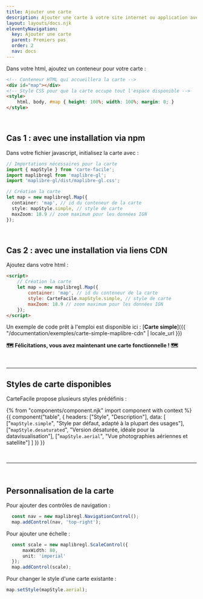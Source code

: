 ```yaml
---
title: Ajouter une carte
description: Ajouter une carte à votre site internet ou application avec Carte facile.
layout: layouts/docs.njk
eleventyNavigation:
  key: Ajouter une carte
  parent: Premiers pas
  order: 2
  nav: docs 
---
```


Dans votre html, ajoutez un conteneur pour votre carte :

```html
<!-- Conteneur HTML qui accueillera la carte -->
<div id="map"></div>
<!-- Style CSS pour que la carte occupe tout l'espace disponible -->
<style>
    html, body, #map { height: 100%; width: 100%; margin: 0; }
</style>
```

<br>

## Cas 1 : avec une installation via npm

Dans votre fichier javascript, initialisez la carte avec :

```typescript
// Importations nécessaires pour la carte
import { mapStyle } from 'carte-facile';
import maplibregl from 'maplibre-gl';
import 'maplibre-gl/dist/maplibre-gl.css';

// Création la carte
let map = new maplibregl.Map({
  container: 'map', // id du conteneur de la carte
  style: mapStyle.simple, // style de carte
  maxZoom: 18.9 // zoom maximum pour les données IGN
});
```

<br>

## Cas 2 : avec une installation via liens CDN

Ajoutez dans votre html :

```html
<script>
    // Création la carte
    let map = new maplibregl.Map({
        container: 'map', // id du conteneur de la carte
        style: CarteFacile.mapStyle.simple, // style de carte
        maxZoom: 18.9 // zoom maximum pour les données IGN
    });
</script>
```

Un exemple de code prêt à l'emploi est disponible ici : [**Carte simple**]({{ "/documentation/exemples/carte-simple-maplibre-cdn" | locale_url }})

**🗺️ Félicitations, vous avez maintenant une carte fonctionnelle ! 🗺️**

<br>

---

## Styles de carte disponibles

CarteFacile propose plusieurs styles prédéfinis :

{% from "components/component.njk" import component with context %}
{{ component("table", {
    headers: ["Style", "Description"],
    data: [
        ["`mapStyle.simple`", "Style par défaut, adapté à la plupart des usages"],
        ["`mapStyle.desaturated`", "Version désaturée, idéale pour la datavisualisation"],
        ["`mapStyle.aerial`", "Vue photographies aériennes et satellite"]
    ]
}) }}

<br>

---

<br>

## Personnalisation de la carte 

Pour ajouter des contrôles de navigation :

```typescript
  const nav = new maplibregl.NavigationControl();
  map.addControl(nav, 'top-right');
```

Pour ajouter une échelle :

```typescript
  const scale = new maplibregl.ScaleControl({
      maxWidth: 80,
      unit: 'imperial'
  });
  map.addControl(scale);
```

Pour changer le style d'une carte existante :

```typescript
map.setStyle(mapStyle.aerial);
```
